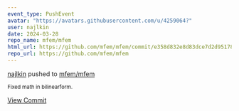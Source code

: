 ```yaml
---
event_type: PushEvent
avatar: "https://avatars.githubusercontent.com/u/4259064?"
user: najlkin
date: 2024-03-28
repo_name: mfem/mfem
html_url: https://github.com/mfem/mfem/commit/e358d832e8d83dce7d2d951783dde9775a4e4602
repo_url: https://github.com/mfem/mfem
---
```


<a href='https://github.com/najlkin' target='_blank'>najlkin</a> pushed to <a href='https://github.com/mfem/mfem' target='_blank'>mfem/mfem</a>

<small>Fixed math in bilinearform.</small>

<a href='https://github.com/mfem/mfem/commit/e358d832e8d83dce7d2d951783dde9775a4e4602' target='_blank'>View Commit</a>
